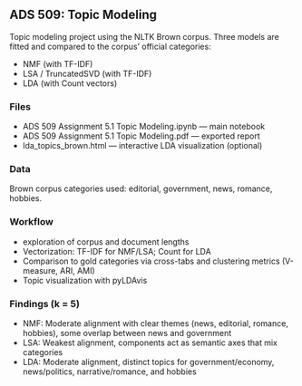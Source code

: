 ## ADS 509: Topic Modeling

Topic modeling project using the NLTK Brown corpus. Three models are fitted and compared to the corpus’ official categories:

* NMF (with TF-IDF)
* LSA / TruncatedSVD (with TF-IDF)
* LDA (with Count vectors)

### Files
* ADS 509 Assignment 5.1 Topic Modeling.ipynb — main notebook
*  ADS 509 Assignment 5.1 Topic Modeling.pdf — exported report
*  lda_topics_brown.html — interactive LDA visualization (optional)

### Data
Brown corpus categories used: editorial, government, news, romance, hobbies.

### Workflow
*  exploration of corpus and document lengths
*  Vectorization: TF-IDF for NMF/LSA; Count for LDA
*  Comparison to gold categories via cross-tabs and clustering metrics (V-measure, ARI, AMI)
*  Topic visualization with pyLDAvis

### Findings (k = 5)
*  NMF: Moderate alignment with clear themes (news, editorial, romance, hobbies), some overlap between news and government
*  LSA: Weakest alignment, components act as semantic axes that mix categories
*  LDA: Moderate alignment, distinct topics for government/economy, news/politics, narrative/romance, and hobbies
  
